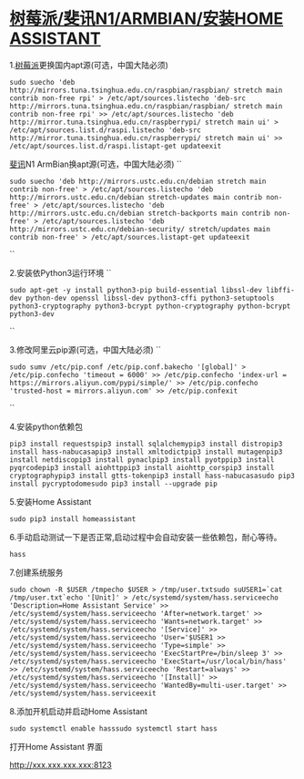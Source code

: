 # [树莓派/斐讯N1/ARMBIAN/安装HOME ASSISTANT](http://www.awccc.com/2849)

1.[树莓派](http://www.awccc.com/tag/树莓派/)更换国内apt源(可选，中国大陆必须)

```
sudo suecho 'deb http://mirrors.tuna.tsinghua.edu.cn/raspbian/raspbian/ stretch main contrib non-free rpi' > /etc/apt/sources.listecho 'deb-src http://mirrors.tuna.tsinghua.edu.cn/raspbian/raspbian/ stretch main contrib non-free rpi' >> /etc/apt/sources.listecho 'deb http://mirror.tuna.tsinghua.edu.cn/raspberrypi/ stretch main ui' > /etc/apt/sources.list.d/raspi.listecho 'deb-src http://mirror.tuna.tsinghua.edu.cn/raspberrypi/ stretch main ui' >> /etc/apt/sources.list.d/raspi.listapt-get updateexit
```

[斐讯](http://www.awccc.com/tag/斐讯/)N1 ArmBian换apt源(可选，中国大陆必须)
``

```
sudo suecho 'deb http://mirrors.ustc.edu.cn/debian stretch main contrib non-free' > /etc/apt/sources.listecho 'deb http://mirrors.ustc.edu.cn/debian stretch-updates main contrib non-free' > /etc/apt/sources.listecho 'deb http://mirrors.ustc.edu.cn/debian stretch-backports main contrib non-free' > /etc/apt/sources.listecho 'deb http://mirrors.ustc.edu.cn/debian-security/ stretch/updates main contrib non-free' > /etc/apt/sources.listapt-get updateexit
```

``

2.安装依Python3运行环境
``

```
sudo apt-get -y install python3-pip build-essential libssl-dev libffi-dev python-dev openssl libssl-dev python3-cffi python3-setuptools python3-cryptography python3-bcrypt python-cryptography python-bcrypt python3-dev
```

``

3.修改阿里云pip源(可选，中国大陆必须)
``

```
sudo sumv /etc/pip.conf /etc/pip.conf.bakecho '[global]' > /etc/pip.confecho 'timeout = 6000' >> /etc/pip.confecho 'index-url = https://mirrors.aliyun.com/pypi/simple/' >> /etc/pip.confecho 'trusted-host = mirrors.aliyun.com' >> /etc/pip.confexit
```

``

4.安装python依赖包

```
pip3 install requestspip3 install sqlalchemypip3 install distropip3 install hass-nabucasapip3 install xmltodictpip3 install mutagenpip3 install netdiscopip3 install pynaclpip3 install pyotppip3 install pyqrcodepip3 install aiohttppip3 install aiohttp_corspip3 install cryptographypip3 install gtts-tokenpip3 install hass-nabucasasudo pip3 install pycryptodomesudo pip3 install --upgrade pip
```

5.安装Home Assistant

```
sudo pip3 install homeassistant
```

6.手动启动测试一下是否正常,启动过程中会自动安装一些依赖包，耐心等待。

```
hass
```

7.创建系统服务

```
sudo chown -R $USER /tmpecho $USER > /tmp/user.txtsudo suUSER1=`cat /tmp/user.txt`echo '[Unit]' > /etc/systemd/system/hass.serviceecho 'Description=Home Assistant Service' >> /etc/systemd/system/hass.serviceecho 'After=network.target' >> /etc/systemd/system/hass.serviceecho 'Wants=network.target' >> /etc/systemd/system/hass.serviceecho '[Service]' >> /etc/systemd/system/hass.serviceecho 'User='$USER1 >> /etc/systemd/system/hass.serviceecho 'Type=simple' >> /etc/systemd/system/hass.serviceecho 'ExecStartPre=/bin/sleep 3' >> /etc/systemd/system/hass.serviceecho 'ExecStart=/usr/local/bin/hass' >> /etc/systemd/system/hass.serviceecho 'Restart=always' >> /etc/systemd/system/hass.serviceecho '[Install]' >> /etc/systemd/system/hass.serviceecho 'WantedBy=multi-user.target' >> /etc/systemd/system/hass.serviceexit
```

8.添加开机启动并启动Home Assistant

```
sudo systemctl enable hasssudo systemctl start hass
```

打开Home Assistant 界面

http://xxx.xxx.xxx.xxx:8123
